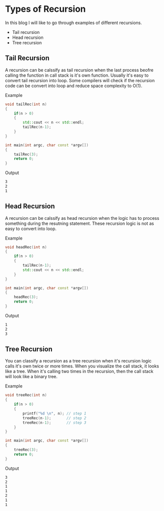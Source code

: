 # Types of Recursion

In this blog I will like to go through examples of different recursions.

- Tail recursion
- Head recursion
- Tree recursion

## Tail Recursion
A recursion can be calssify as tail recursion when the last process beofre calling the function in call stack is it's own function.
Usually it's easy to convert tail recursion into loop. Some compilers will check if the recursion code can be convert into loop and reduce space complexity to O(1).

Example

``` cpp
void tailRec(int n)
{
    if(n > 0)
    {
        std::cout << n << std::endl;
        tailRec(n-1);
    }
}

int main(int argc, char const *argv[])
{
    tailRec(3);
    return 0;
}
```

Output

``` bash
3
2
1
```

## Head Recursion
A recursion can be calssify as head recursion when the logic has to process something during the resutning statement.
These recursion logic is not as easy to convert into loop.

Example

``` cpp
void headRec(int n)
{
    if(n > 0)
    {
        tailRec(n-1);
        std::cout << n << std::endl;
    }
}

int main(int argc, char const *argv[])
{
    headRec(3);
    return 0;
}
```

Output

``` bash
1
2
3
```

## Tree Recursion
You can classify a recursion as a tree recursion when it's recursion logic calls it's own twice or more times.
When you visualize the call stack, it looks like a tree. When it's calling two times in the recursion, then the call stack will look like a binary tree.

Example

``` cpp
void treeRec(int n)
{
    if(n > 0)
    {
        printf("%d \n", n); // step 1
        treeRec(n-1);       // step 2
        treeRec(n-1);       // step 3
    }
}

int main(int argc, char const *argv[])
{
    treeRec(3);
    return 0;
}
```

Output

``` bash
3
2
1
1
2
1
1
```
